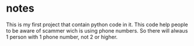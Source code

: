 # notes
This is my first project that contain python code in it. This code help people to be aware of scammer wich is using phone numbers. So there will alwaus 1 person with 1 phone number, not 2 or higher.
